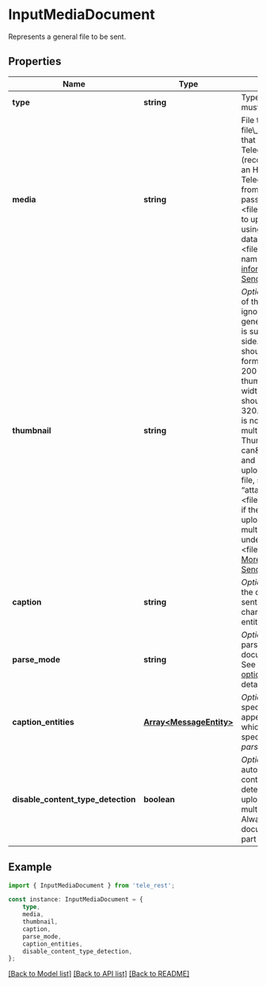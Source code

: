 # InputMediaDocument

Represents a general file to be sent.

## Properties

Name | Type | Description | Notes
------------ | ------------- | ------------- | -------------
**type** | **string** | Type of the result, must be *document* | [default to 'document']
**media** | **string** | File to send. Pass a file\\_id to send a file that exists on the Telegram servers (recommended), pass an HTTP URL for Telegram to get a file from the Internet, or pass “attach://\\&lt;file\\_attach\\_name\\&gt;” to upload a new one using multipart/form-data under \\&lt;file\\_attach\\_name\\&gt; name. [More information on Sending Files »](https://core.telegram.org/bots/api/#sending-files) | [default to undefined]
**thumbnail** | **string** | *Optional*. Thumbnail of the file sent; can be ignored if thumbnail generation for the file is supported server-side. The thumbnail should be in JPEG format and less than 200 kB in size. A thumbnail\&#39;s width and height should not exceed 320. Ignored if the file is not uploaded using multipart/form-data. Thumbnails can\&#39;t be reused and can be only uploaded as a new file, so you can pass “attach://\\&lt;file\\_attach\\_name\\&gt;” if the thumbnail was uploaded using multipart/form-data under \\&lt;file\\_attach\\_name\\&gt;. [More information on Sending Files »](https://core.telegram.org/bots/api/#sending-files) | [optional] [default to undefined]
**caption** | **string** | *Optional*. Caption of the document to be sent, 0-1024 characters after entities parsing | [optional] [default to undefined]
**parse_mode** | **string** | *Optional*. Mode for parsing entities in the document caption. See [formatting options](https://core.telegram.org/bots/api/#formatting-options) for more details. | [optional] [default to undefined]
**caption_entities** | [**Array&lt;MessageEntity&gt;**](MessageEntity.md) | *Optional*. List of special entities that appear in the caption, which can be specified instead of *parse\\_mode* | [optional] [default to undefined]
**disable_content_type_detection** | **boolean** | *Optional*. Disables automatic server-side content type detection for files uploaded using multipart/form-data. Always *True*, if the document is sent as part of an album. | [optional] [default to undefined]

## Example

```typescript
import { InputMediaDocument } from 'tele_rest';

const instance: InputMediaDocument = {
    type,
    media,
    thumbnail,
    caption,
    parse_mode,
    caption_entities,
    disable_content_type_detection,
};
```

[[Back to Model list]](../README.md#documentation-for-models) [[Back to API list]](../README.md#documentation-for-api-endpoints) [[Back to README]](../README.md)
